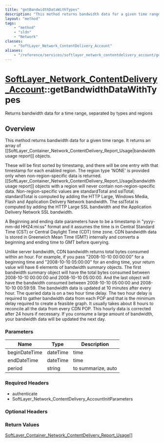```yaml
---
title: "getBandwidthDataWithTypes"
description: "This method returns bandwidth data for a given time range.  It returns an array of [[SoftLayer_Container_Network_Content... "
layout: "method"
tags:
    - "method"
    - "sldn"
    - "Network"
classes:
    - "SoftLayer_Network_ContentDelivery_Account"
aliases:
    - "/reference/services/softlayer_network_contentdelivery_account/getBandwidthDataWithTypes"
---
```

# [SoftLayer_Network_ContentDelivery_Account](/reference/services/SoftLayer_Network_ContentDelivery_Account)::getBandwidthDataWithTypes

Returns bandwidth data for a time range, separated by types and regions


## Overview 
This method returns bandwidth data for a given time range.  It returns an array of [[SoftLayer_Container_Network_ContentDelivery_Report_Usage|bandwidth usage report]] objects. 

These will be first sorted by timestamp, and there will be one entry with that timestamp for each enabled region. The region type 'NONE' is provided only when non-region-specific data is returned. [[SoftLayer_Container_Network_ContentDelivery_Report_Usage|bandwidth usage report]] objects with a region will never contain non-region-specific data. Non-region-specific values are standardTotal and sslTotal; standardTotal is computed by adding the HTTP Large, Windows Media, Flash and Application Delivery Network bandwidth. The sslTotal is computed by adding the HTTP Large SSL bandwidth and the Application Delivery Network SSL bandwidth. 

A Beginning and ending date parameters have to be a timestamp in "yyyy-mm-dd HH24:mi:ss" format and it assumes the time is in Central Standard Time (CST) or Central Daylight Time (CDT) time zone. CDN bandwidth data is stored in Greenwich Mean Time (GMT) internally and converts a beginning and ending time to GMT before querying. 

Unlike server bandwidth, CDN bandwidth returns total bytes consumed within an hour. For example, if you pass "2008-10-10 00:00:00" for a beginning time and "2008-10-10 05:00:00" for an ending time, your return value will have 6 elements of bandwidth summary objects. The first bandwidth summary object will have the total bytes consumed between 2008-10-10 00:00:00 and 2008-10-10 05:00:00. And the last object will have the bandwidth consumed between 2008-10-10 05:00:00 and 2008-10-10 00:59:59. The bandwidth data is updated at 10 minutes after every hour.  The queried data is on a two hour time delay. The two hour delay is required to gather bandwidth data from each POP and that is the minimum delay required to create a feasible graph. It usually takes about 8 hours to reconcile all the data from every CDN POP. This hourly data is corrected after 24 hours if necessary.  If you consume a large amount of bandwidth, your bandwidth data will be updated the next day. 

### Parameters 
|Name | Type | Description |
| --- | --- | --- |
|beginDateTime| dateTime| time|
|endDateTime| dateTime| time|
|period| string| to summarize, auto|hourly|daily|


### Required Headers
* authenticate
* SoftLayer_Network_ContentDelivery_AccountInitParameters

### Optional Headers

### Return Values
<a href='/reference/datatypes/SoftLayer_Container_Network_ContentDelivery_Report_Usage'>SoftLayer_Container_Network_ContentDelivery_Report_Usage[] </a>

